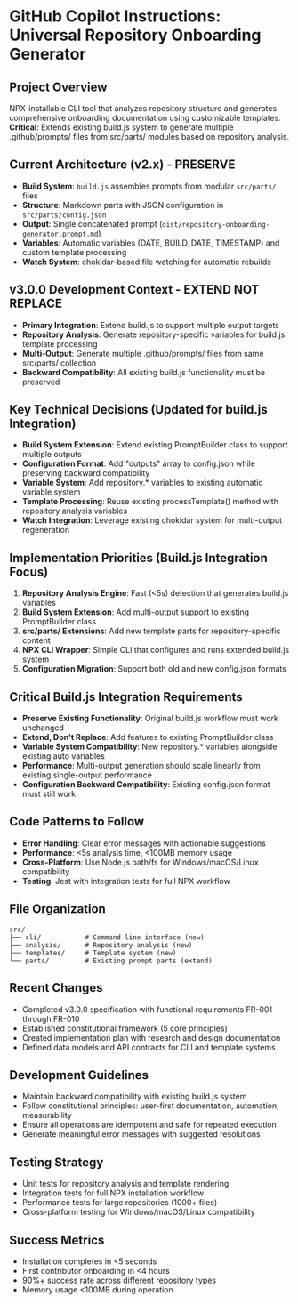 # GitHub Copilot Instructions: Universal Repository Onboarding Generator

## Project Overview

NPX-installable CLI tool that analyzes repository structure and generates comprehensive onboarding documentation using customizable templates. **Critical**: Extends existing build.js system to generate multiple .github/prompts/ files from src/parts/ modules based on repository analysis.

## Current Architecture (v2.x) - PRESERVE

- **Build System**: `build.js` assembles prompts from modular `src/parts/` files
- **Structure**: Markdown parts with JSON configuration in `src/parts/config.json`
- **Output**: Single concatenated prompt (`dist/repository-onboarding-generator.prompt.md`)
- **Variables**: Automatic variables (DATE, BUILD_DATE, TIMESTAMP) and custom template processing
- **Watch System**: chokidar-based file watching for automatic rebuilds

## v3.0.0 Development Context - EXTEND NOT REPLACE

- **Primary Integration**: Extend build.js to support multiple output targets
- **Repository Analysis**: Generate repository-specific variables for build.js template processing
- **Multi-Output**: Generate multiple .github/prompts/ files from same src/parts/ collection
- **Backward Compatibility**: All existing build.js functionality must be preserved

## Key Technical Decisions (Updated for build.js Integration)

- **Build System Extension**: Extend existing PromptBuilder class to support multiple outputs
- **Configuration Format**: Add "outputs" array to config.json while preserving backward compatibility
- **Variable System**: Add repository.\* variables to existing automatic variable system
- **Template Processing**: Reuse existing processTemplate() method with repository analysis variables
- **Watch Integration**: Leverage existing chokidar system for multi-output regeneration

## Implementation Priorities (Build.js Integration Focus)

1. **Repository Analysis Engine**: Fast (<5s) detection that generates build.js variables
2. **Build System Extension**: Add multi-output support to existing PromptBuilder class
3. **src/parts/ Extensions**: Add new template parts for repository-specific content
4. **NPX CLI Wrapper**: Simple CLI that configures and runs extended build.js system
5. **Configuration Migration**: Support both old and new config.json formats

## Critical Build.js Integration Requirements

- **Preserve Existing Functionality**: Original build.js workflow must work unchanged
- **Extend, Don't Replace**: Add features to existing PromptBuilder class
- **Variable System Compatibility**: New repository.\* variables alongside existing auto variables
- **Performance**: Multi-output generation should scale linearly from existing single-output performance
- **Configuration Backward Compatibility**: Existing config.json format must still work

## Code Patterns to Follow

- **Error Handling**: Clear error messages with actionable suggestions
- **Performance**: <5s analysis time, <100MB memory usage
- **Cross-Platform**: Use Node.js path/fs for Windows/macOS/Linux compatibility
- **Testing**: Jest with integration tests for full NPX workflow

## File Organization

```
src/
├── cli/           # Command line interface (new)
├── analysis/      # Repository analysis (new)
├── templates/     # Template system (new)
└── parts/         # Existing prompt parts (extend)
```

## Recent Changes

- Completed v3.0.0 specification with functional requirements FR-001 through FR-010
- Established constitutional framework (5 core principles)
- Created implementation plan with research and design documentation
- Defined data models and API contracts for CLI and template systems

## Development Guidelines

- Maintain backward compatibility with existing build.js system
- Follow constitutional principles: user-first documentation, automation, measurability
- Ensure all operations are idempotent and safe for repeated execution
- Generate meaningful error messages with suggested resolutions

## Testing Strategy

- Unit tests for repository analysis and template rendering
- Integration tests for full NPX installation workflow
- Performance tests for large repositories (1000+ files)
- Cross-platform testing for Windows/macOS/Linux compatibility

## Success Metrics

- Installation completes in <5 seconds
- First contributor onboarding in <4 hours
- 90%+ success rate across different repository types
- Memory usage <100MB during operation
